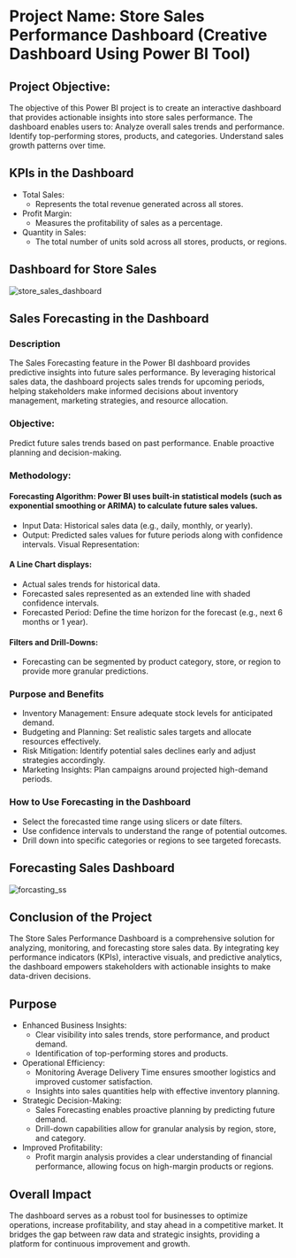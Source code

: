 # Project Name: Store Sales Performance Dashboard (Creative Dashboard Using Power BI Tool)
## Project Objective:
The objective of this Power BI project is to create an interactive dashboard that provides actionable insights into store sales performance. The dashboard enables users to:
Analyze overall sales trends and performance.
Identify top-performing stores, products, and categories.
Understand sales growth patterns over time.
## KPIs in the Dashboard
- Total Sales:
    - Represents the total revenue generated across all stores.
- Profit Margin:
    - Measures the profitability of sales as a percentage.
- Quantity in Sales:
    -  The total number of units sold across all stores, products, or regions.
 ## Dashboard for Store Sales
 ![store_sales_dashboard](https://github.com/user-attachments/assets/7f6d4951-0bda-4461-9159-60ee4f7039ed)

## Sales Forecasting in the Dashboard
### Description
The Sales Forecasting feature in the Power BI dashboard provides predictive insights into future sales performance. By leveraging historical sales data, the dashboard projects sales trends for upcoming periods, helping stakeholders make informed decisions about inventory management, marketing strategies, and resource allocation.

### Objective:
Predict future sales trends based on past performance.
Enable proactive planning and decision-making.
### Methodology:

#### Forecasting Algorithm: Power BI uses built-in statistical models (such as exponential smoothing or ARIMA) to calculate future sales values.
- Input Data: Historical sales data (e.g., daily, monthly, or yearly).
- Output: Predicted sales values for future periods along with confidence intervals.
Visual Representation:

#### A Line Chart displays:
- Actual sales trends for historical data.
- Forecasted sales represented as an extended line with shaded confidence intervals.
- Forecasted Period: Define the time horizon for the forecast (e.g., next 6 months or 1 year).
#### Filters and Drill-Downs:
- Forecasting can be segmented by product category, store, or region to provide more granular predictions.
### Purpose and Benefits
- Inventory Management: Ensure adequate stock levels for anticipated demand.
- Budgeting and Planning: Set realistic sales targets and allocate resources effectively.
- Risk Mitigation: Identify potential sales declines early and adjust strategies accordingly.
- Marketing Insights: Plan campaigns around projected high-demand periods.
### How to Use Forecasting in the Dashboard
- Select the forecasted time range using slicers or date filters.
- Use confidence intervals to understand the range of potential outcomes.
- Drill down into specific categories or regions to see targeted forecasts.
## Forecasting Sales Dashboard
![forcasting_ss](https://github.com/user-attachments/assets/7bc5e620-6117-4eda-beb1-60f232d484f8)
## Conclusion of the Project
The Store Sales Performance Dashboard is a comprehensive solution for analyzing, monitoring, and forecasting store sales data. By integrating key performance indicators (KPIs), interactive visuals, and predictive analytics, the dashboard empowers stakeholders with actionable insights to make data-driven decisions.
## Purpose
- Enhanced Business Insights:
    - Clear visibility into sales trends, store performance, and product demand.
    - Identification of top-performing stores and products.
- Operational Efficiency:
   - Monitoring Average Delivery Time ensures smoother logistics and improved customer satisfaction.
   - Insights into sales quantities help with effective inventory planning.
- Strategic Decision-Making:
   - Sales Forecasting enables proactive planning by predicting future demand.
   - Drill-down capabilities allow for granular analysis by region, store, and category.
- Improved Profitability:
   - Profit margin analysis provides a clear understanding of financial performance, allowing focus on high-margin products or regions.
## Overall Impact
The dashboard serves as a robust tool for businesses to optimize operations, increase profitability, and stay ahead in a competitive market. It bridges the gap between raw data and strategic insights, providing a platform for continuous improvement and growth.

 
  
